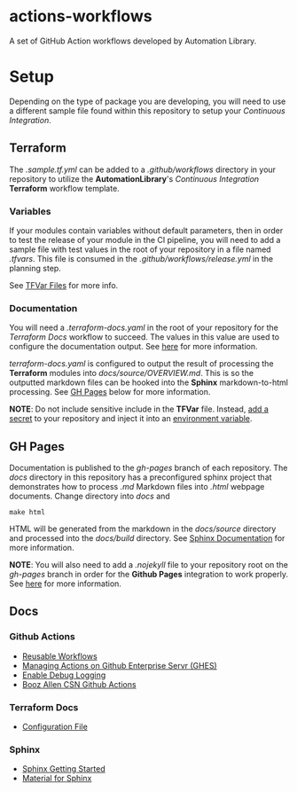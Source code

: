 # actions-workflows
A set of GitHub Action workflows developed by Automation Library.

# Setup

Depending on the type of package you are developing, you will need to use a different sample file found within this repository to setup your _Continuous Integration_.

## Terraform

The _.sample.tf.yml_ can be added to a _.github/workflows_ directory in your repository to utilize the **AutomationLibrary**'s _Continuous Integration_ **Terraform** workflow template. 

### Variables

If your modules contain variables without default parameters, then in order to test the release of your module in the CI pipeline, you will need to add a sample file with test values in the root of your repository in a file named _.tfvars_. This file is consumed in the _.github/workflows/release.yml_ in the planning step.

See [TFVar Files](https://www.terraform.io/language/values/variables#variable-definitions-tfvars-files) for more info. 

### Documentation

You will need a _.terraform-docs.yaml_ in the root of your repository for the _Terraform Docs_ workflow to succeed. The values in this value are used to configure the documentation output. See [here](https://terraform-docs.io/user-guide/configuration/) for more information.

_terraform-docs.yaml_ is configured to output the result of processing the **Terraform** modules into _docs/source/OVERVIEW.md_. This is so the outputted markdown files can be hooked into the **Sphinx** markdown-to-html processing. See [GH Pages](#gh-pages) below for more information.

**NOTE**: Do not include sensitive include in the **TFVar** file. Instead, [add a secret](https://docs.github.com/en/actions/security-guides/encrypted-secrets) to your repository and inject it into an [environment variable](https://docs.github.com/en/actions/using-workflows/workflow-syntax-for-github-actions#jobsjob_idstepsenv).

## GH Pages

Documentation is published to the _gh-pages_ branch of each repository. The _docs_ directory in this repository has a preconfigured sphinx project that demonstrates how to process _.md_ Markdown files into _.html_ webpage documents. Change directory into _docs_ and 

```shell
make html
```

HTML will be generated from the markdown in the _docs/source_ directory and processed into the _docs/build_ directory. See [Sphinx Documentation](https://www.sphinx-doc.org/en/master/usage/quickstart.htm) for more information.

**NOTE**: You will also need to add a _.nojekyll_ file to your repository root on the _gh-pages_ branch in order for the **Github Pages** integration to work properly. See [here](https://github.blog/2009-12-29-bypassing-jekyll-on-github-pages/) for more information.

## Docs
### Github Actions
- [Reusable Workflows](https://docs.github.com/en/actions/using-workflows/reusing-workflows#using-inputs-and-secrets-in-a-reusable-workflow)
- [Managing Actions on Github Enterprise Servr (GHES)](https://docs.github.com/en/enterprise-server@3.5/admin/github-actions/managing-access-to-actions-from-githubcom/about-using-actions-in-your-enterprise)
- [Enable Debug Logging](https://docs.github.com/en/actions/monitoring-and-troubleshooting-workflows/enabling-debug-logging)
- [Booz Allen CSN Github Actions](https://github.boozallencsn.com/actions)
### Terraform Docs
- [Configuration File](https://terraform-docs.io/user-guide/configuration/)
### Sphinx
- [Sphinx Getting Started](https://www.sphinx-doc.org/en/master/usage/quickstart.html)
- [Material for Sphinx](https://bashtage.github.io/sphinx-material/)